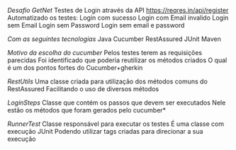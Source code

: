 *Desafio GetNet*
Testes de Login através da API https://reqres.in/api/register
Automatizado os testes:
Login com sucesso
Login com Email invalido
Login sem Email
Login sem Password
Login sem email e password

*Com as seguintes tecnologias*
Java
Cucumber
RestAssured
JUnit
Maven

*Motivo da escolha do cucumber*
Pelos testes terem as requisições parecidas
Foi identificado que poderia reutilizar os métodos criados
O qual é um dos pontos fortes do Cucumber+gherkin

*RestUtils*
Uma classe criada para utilização dos métodos comuns do RestAssured
Facilitando o uso de diversos métodos

*LoginSteps*
Classe que contém os passos que devem ser executados
Nele estão os métodos que foram gerados pelo cucumber*

*RunnerTest*
Classe responsável para executar os testes
É uma classe com execução JUnit
Podendo utilizar tags criadas para direcionar a sua execução


